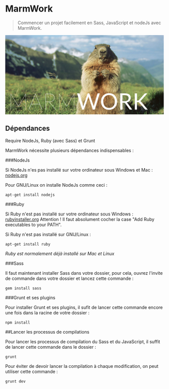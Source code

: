 # MarmWork

> Commencer un projet facilement en Sass, JavaScript et nodeJs avec MarmWork.

![MarmWork](marmwork.jpg "marmwork")

## Dépendances
Require NodeJs, Ruby (avec Sass) et Grunt

MarmWork nécessite plusieurs dépendances indispensables :

###NodeJs

Si NodeJs n'es pas installé sur votre ordinateur sous Windows et Mac : [nodejs.org](http://nodejs.org/)

Pour GNU/Linux on installe NodeJs comme ceci : 

```shell
apt-get install nodejs
```

###Ruby

Si Ruby n'est pas installé sur votre ordinateur sous Windows : [rubyinstaller.org](http://rubyinstaller.org/) Attention ! Il faut absolument cocher la case "Add Ruby executables to your PATH".

Si Ruby n'est pas installé sur GNU/Linux : 

```shell
apt-get install ruby
```

*Ruby est normalement déjà installé sur Mac et Linux*

###Sass

Il faut maintenant installer Sass dans votre dossier, pour cela, ouvrez l'invite de commande dans votre dossier et lancez cette commande :

```shell
gem install sass
```

###Grunt et ses plugins

Pour installer Grunt et ses plugins, il sufit de lancer cette commande encore une fois dans la racine de votre dossier :

```shell
npm install
```

##Lancer les processus de compilations

Pour lancer les processus de compilation du Sass et du JavaScript, il suffit de lancer cette commande dans le dossier :

```shell
grunt
```

Pour éviter de devoir lancer la compilation à chaque modification, on peut utiliser cette commande :

```shell
grunt dev
```